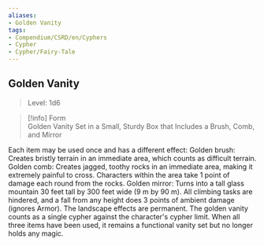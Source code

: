 ```yaml
---
aliases:
- Golden Vanity
tags:
- Compendium/CSRD/en/Cyphers
- Cypher
- Cypher/Fairy-Tale
---
```


  
## Golden Vanity  
>Level: 1d6  
  
>[!info] Form  
>Golden Vanity Set in a Small, Sturdy Box that Includes a Brush, Comb, and Mirror
  
Each item may be used once and has a different effect: Golden brush: Creates bristly terrain in an immediate area, which counts as difficult terrain. Golden comb: Creates jagged, toothy rocks in an immediate area, making it extremely painful to cross. Characters within the area take 1 point of damage each round from the rocks. Golden mirror: Turns into a tall glass mountain 30 feet tall by 300 feet wide (9 m by 90 m). All climbing tasks are hindered, and a fall from any height does 3 points of ambient damage (ignores Armor). The landscape effects are permanent. The golden vanity counts as a single cypher against the character's cypher limit. When all three items have been used, it remains a functional vanity set but no longer holds any magic.